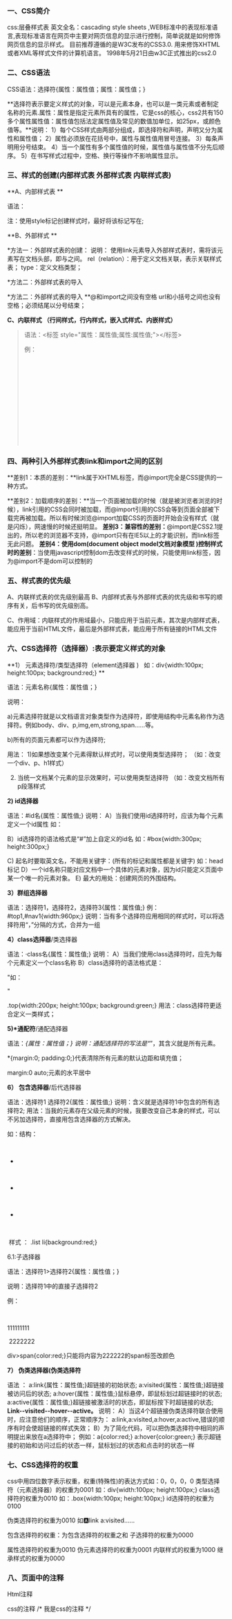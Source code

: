 ### 一、CSS简介

css:层叠样式表 英文全名：cascading style sheets
,WEB标准中的表现标准语言,表现标准语言在网页中主要对网页信息的显示进行控制，简单说就是如何修饰网页信息的显示样式。
目前推荐遵循的是W3C发布的CSS3.0.
用来修饰XHTML或者XML等样式文件的计算机语言。
1998年5月21日由w3C正式推出的css2.0

### 二、CSS语法

CSS语法：选择符{属性：属性值；属性：属性值；} 

**选择符表示要定义样式的对象，可以是元素本身，也可以是一类元素或者制定名称的元素.属性：属性是指定元素所具有的属性，它是css的核心，css2共有150多个属性属性值：属性值包括法定属性值及常见的数值加单位，如25px，或颜色值等。**说明： 1）每个CSS样式由两部分组成，即选择符和声明，声明又分为属性和属性值； 2）属性必须放在花括号中，属性与属性值用冒号连接。 3）每条声明用分号结束。 4）当一个属性有多个属性值的时候，属性值与属性值不分先后顺序。 5）在书写样式过程中，空格、换行等操作不影响属性显示。

### 三、样式的创建(内部样式表 外部样式表 内联样式表)

**A、内部样式表 **

语法：
<style type="text/css">
/*css语句*/
</style>

注：使用style标记创建样式时，最好将该标记写在<head></head>;

**B、外部样式 **

*方法一：外部样式表的创建： <link rel="stylesheet" type="text/css" href="目标文件的路径及文件名全称" /> 说明： 使用link元素导入外部样式表时，需将该元素写在文档头部，即<head>与</head>之间。 rel（relation）：用于定义文档关联，表示关联样式表； type：定义文档类型； 

 *方法二：外部样式表的导入

*方法二：外部样式表的导入 <style type="text/css"> @import url(目标文件的路径及文件名全称); </style> **@和import之间没有空格 url和小括号之间也没有空格；必须结尾以分号结束；

**C、内联样式 （行间样式，行内样式，嵌入式样式、内嵌样式）**

> 语法：<标签 style="属性：属性值;属性:属性值;"></标签>
>
> 例：<div style="width:500px; height:200px;"></div>

### 四、两种引入外部样式表link和import之间的区别

**差别1：本质的差别：**link属于XHTML标签，而@import完全是CSS提供的一种方式。

**差别2：加载顺序的差别：**当一个页面被加载的时候（就是被浏览者浏览的时候），link引用的CSS会同时被加载，而@import引用的CSS会等到页面全部被下载完再被加载。所以有时候浏览@import加载CSS的页面时开始会没有样式（就是闪烁），网速慢的时候还挺明显。
**差别3：兼容性的差别：**@import是CSS2.1提出的，所以老的浏览器不支持，@import只有在IE5以上的才能识别，而link标签无此问题。
**差别4：使用dom(document object model文档对象模型 )控制样式时的差别**：当使用javascript控制dom去改变样式的时候，只能使用link标签，因为@import不是dom可以控制的

### 五、样式表的优先级

A、内联样式表的优先级别最高
B、内部样式表与外部样式表的优先级和书写的顺序有关，后书写的优先级别高。

C、作用域：内联样式的作用域最小，只能应用于当前元素，其次是内部样式表，能应用于当前HTML文件，最后是外部样式表，能应用于所有链接的HTML文件

### 六、CSS选择符（选择器）:表示要定义样式的对象

**1） 元素选择符/类型选择符（element选择器	)   如：div{width:100px; height:100px; background:red;} **

语法：元素名称{属性：属性值；}

说明：

a)元素选择符就是以文档语言对象类型作为选择符，即使用结构中元素名称作为选择符。例如body、div、p,img,em,strong,span......等。

b)所有的页面元素都可以作为选择符;

用法：
1)如果想改变某个元素得默认样式时，可以使用类型选择符；
（如：改变一个div、p、h1样式）

2) 当统一文档某个元素的显示效果时，可以使用类型选择符
（如：改变文档所有p段落样式

**2) id选择器**

 语法：#id名{属性：属性值;}
说明：
A）当我们使用id选择符时，应该为每个元素定义一个id属性
如：<div id="box"></div>
B）id选择符的语法格式是“#”加上自定义的id名
如：#box{width:300px; height:300px;}

C) 起名时要取英文名，不能用关键字：(所有的标记和属性都是关键字)
如：head标记
D）一个id名称只能对应文档中一个具体的元素对象，因为id只能定义页面中某一个唯一的元素对象。
E) 最大的用处：创建网页的外围结构。

**3）群组选择器** 

语法：选择符1，选择符2，选择符3{属性：属性值;} 例：#top1,#nav1{width:960px;} 说明：当有多个选择符应用相同的样式时，可以将选择符用“，”分隔的方式，合并为一组 

**4）class选择器**/类选择器 

语法：·class名{属性：属性值;}
说明：
A）当我们使用class选择符时，应先为每个元素定义一个class名称
B）class选择符的语法格式是：

"如：<div class="top"></div>"

.top{width:200px; height:100px; background:green;}
用法：class选择符更适合定义一类样式；

**5)\*通配符**/通配选择器 

语法：*{属性：属性值；}
说明：通配选择符的写法是“*”，其含义就是所有元素。

*{margin:0; padding:0;}代表清除所有元素的默认边距和填充值；

margin:0 auto;元素的水平居中

**6） 包含选择器**/后代选择器 

语法：选择符1   选择符2{属性：属性值;}
说明：含义就是选择符1中包含的所有选择符2;
用法：当我的元素存在父级元素的时候，我要改变自己本身的样式，可以不另加选择符，直接用包含选择器的方式解决。

如：结构：<ul class="list">

​                   <li></li>

​                   <li></li>

​                   <li></li>

​        </ul>

​      样式 ： .list li{background:red;}

6.1:子选择器

语法：选择符1>选择符2{属性：属性值；}

说明：选择符1中的直接子选择符2

例：<div>

​         <p><span>111111111</span></p>

​         <span>2222222</span>

</div>

div>span{color:red;}只能将内容为222222的span标签改颜色

**7） 伪类选择器(伪类选择符** 

语法 ： a:link{属性：属性值;}超链接的初始状态; a:visited{属性：属性值;}超链接被访问后的状态; a:hover{属性：属性值;}鼠标悬停，即鼠标划过超链接时的状态; a:active{属性：属性值;}超链接被激活时的状态，即鼠标按下时超链接的状态; **Link--visited--hover--active。** 说明： A）当这4个超链接伪类选择符联合使用时，应注意他们的顺序，正常顺序为： a:link,a:visited,a:hover,a:active,错误的顺序有时会使超链接的样式失效； B）为了简化代码，可以把伪类选择符中相同的声明提出来放在a选择符中； 例如：a{color:red;} a:hover{color:green;} 表示超链接的初始和访问过后的状态一样，鼠标划过的状态和点击时的状态一样 

### 七、CSS选择符的权重

css中用四位数字表示权重，权重(特殊性)的表达方式如：0，0，0，0
类型选择符（元素选择器）的权重为0001       如：div{width:100px; height:100px;}
class选择符的权重为0010       如：.box{width:100px; height:100px;}
id选择符的权重为0100

伪类选择符的权重为0010     如:a:link a:visited......

包含选择符的权重：为包含选择符的权重之和
子选择符的权重为0000

属性选择符的权重为0010
伪元素选择符的权重为0001 
内联样式的权重为1000
继承样式的权重为0000

### 八、页面中的注释

Html注释
<!-- 注释内容 -->

css的注释
/* 我是css的注释 */











 